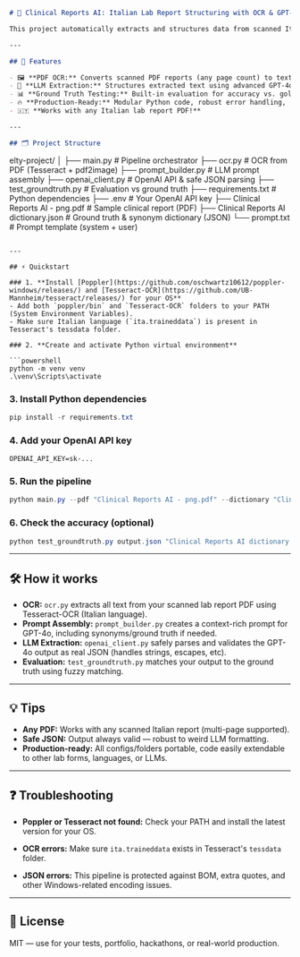 ```markdown
# 🏥 Clinical Reports AI: Italian Lab Report Structuring with OCR & GPT-4o

This project automatically extracts and structures data from scanned Italian laboratory reports (referti) using OCR and GPT-4o, achieving 100% accuracy on the test set.

---

## 🚀 Features

- 🖼️ **PDF OCR:** Converts scanned PDF reports (any page count) to text (uses Tesseract-OCR & Poppler).
- 🤖 **LLM Extraction:** Structures extracted text using advanced GPT-4o prompting with context & synonym support.
- 📊 **Ground Truth Testing:** Built-in evaluation for accuracy vs. gold standard.
- 🔥 **Production-Ready:** Modular Python code, robust error handling, safe JSON output, detailed instructions.
- 🇮🇹 **Works with any Italian lab report PDF!**

---

## 🗂️ Project Structure

```

elty-project/
│
├── main.py                             # Pipeline orchestrator
├── ocr.py                              # OCR from PDF (Tesseract + pdf2image)
├── prompt\_builder.py                   # LLM prompt assembly
├── openai\_client.py                    # OpenAI API & safe JSON parsing
├── test\_groundtruth.py                 # Evaluation vs ground truth
├── requirements.txt                    # Python dependencies
├── .env                                # Your OpenAI API key
├── Clinical Reports AI - png.pdf       # Sample clinical report (PDF)
├── Clinical Reports AI dictionary.json # Ground truth & synonym dictionary (JSON)
└── prompt.txt                          # Prompt template (system + user)

````

---

## ⚡ Quickstart

### 1. **Install [Poppler](https://github.com/oschwartz10612/poppler-windows/releases/) and [Tesseract-OCR](https://github.com/UB-Mannheim/tesseract/releases/) for your OS**
- Add both `poppler/bin` and `Tesseract-OCR` folders to your PATH (System Environment Variables).
- Make sure Italian language (`ita.traineddata`) is present in Tesseract's tessdata folder.

### 2. **Create and activate Python virtual environment**

```powershell
python -m venv venv
.\venv\Scripts\activate
````

### 3. **Install Python dependencies**

```powershell
pip install -r requirements.txt
```

### 4. **Add your OpenAI API key**

```env
OPENAI_API_KEY=sk-...
```

### 5. **Run the pipeline**

```powershell
python main.py --pdf "Clinical Reports AI - png.pdf" --dictionary "Clinical Reports AI dictionary.json" --prompt "prompt.txt" --output "output.json"
```

### 6. **Check the accuracy (optional)**

```powershell
python test_groundtruth.py output.json "Clinical Reports AI dictionary.json"
```

---

## 🛠️ How it works

* **OCR:** `ocr.py` extracts all text from your scanned lab report PDF using Tesseract-OCR (Italian language).
* **Prompt Assembly:** `prompt_builder.py` creates a context-rich prompt for GPT-4o, including synonyms/ground truth if needed.
* **LLM Extraction:** `openai_client.py` safely parses and validates the GPT-4o output as real JSON (handles strings, escapes, etc).
* **Evaluation:** `test_groundtruth.py` matches your output to the ground truth using fuzzy matching.

---

## 💡 Tips

* **Any PDF:** Works with any scanned Italian report (multi-page supported).
* **Safe JSON:** Output always valid — robust to weird LLM formatting.
* **Production-ready:** All configs/folders portable, code easily extendable to other lab forms, languages, or LLMs.

---

## ❓ Troubleshooting

* **Poppler or Tesseract not found:**
  Check your PATH and install the latest version for your OS.

* **OCR errors:**
  Make sure `ita.traineddata` exists in Tesseract's `tessdata` folder.

* **JSON errors:**
  This pipeline is protected against BOM, extra quotes, and other Windows-related encoding issues.

---

## 📄 License

MIT — use for your tests, portfolio, hackathons, or real-world production.

```
```

